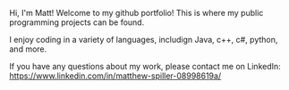 Hi, I'm Matt! Welcome to my github portfolio! This is where my public programming projects can be found.

I enjoy coding in a variety of languages, includign Java, c++, c#, python, and more. 

If you have any questions about my work, please contact me on LinkedIn: https://www.linkedin.com/in/matthew-spiller-08998619a/
